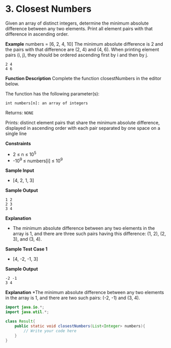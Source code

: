 # 3. Closest Numbers

Given an array of distinct integers, determine the minimum absolute difference between any two elements. Print all element pairs with that difference in ascending order.

**Example**
numbers = [6, 2, 4, 10]
The minimum absolute difference is 2 and the pairs with that difference are (2, 4) and (4, 6). When printing element pairs (i, j), they should be ordered ascending first by i and then by j.

```
2 4
4 6
```

**Function Description**
Complete the function closestNumbers in the editor below.

The function has the following parameter(s):

```
int numbers[n]: an array of integers
```

Returns:
`NONE`

Prints:
distinct element pairs that share the minimum absolute difference, displayed in ascending order with each pair separated by one space on a single line

**Constraints**

- 2 ≤ n ≤ 10<sup>5</sup>
- -10<sup>9 </sup>≤ numbers[i] ≤ 10<sup>9</sup>

**Sample Input**

- [4, 2, 1, 3]

**Sample Output**

```
1 2
2 3
3 4
```

**Explanation**

- The minimum absolute difference between any two elements in the array is 1, and there are three such pairs having this difference: (1, 2), (2, 3), and (3, 4).

**Sample Test Case 1**

- [4, -2, -1, 3]

**Sample Output**

```
-2 -1
3 4
```

**Explanation**
\*The minimum absolute difference between any two elements in the array is 1, and there are two such pairs: (-2, -1) and (3, 4).

```Java
import java.io.*;
import java.util.*;

class Result{
	public static void closestNumbers(List<Integer> numbers){
		// Write your code here
	}
}
```
